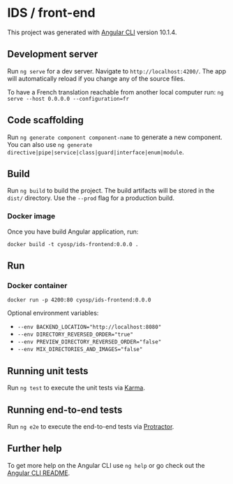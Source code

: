 # IDS / front-end

This project was generated with [Angular CLI](https://github.com/angular/angular-cli) version 10.1.4.

## Development server

Run `ng serve` for a dev server. Navigate to `http://localhost:4200/`. The app will automatically reload if you change any of the source files.

To have a French translation reachable from another local computer run: `ng serve --host 0.0.0.0 --configuration=fr`

## Code scaffolding

Run `ng generate component component-name` to generate a new component. You can also use `ng generate directive|pipe|service|class|guard|interface|enum|module`.

## Build

Run `ng build` to build the project. The build artifacts will be stored in the `dist/` directory. Use the `--prod` flag for a production build.

### Docker image

Once you have build Angular application, run:

`docker build -t cyosp/ids-frontend:0.0.0 .`

## Run

### Docker container

`docker run -p 4200:80 cyosp/ids-frontend:0.0.0`

Optional environment variables:
 - `--env BACKEND_LOCATION="http://localhost:8080"`
 - `--env DIRECTORY_REVERSED_ORDER="true"`
 - `--env PREVIEW_DIRECTORY_REVERSED_ORDER="false"`
 - `--env MIX_DIRECTORIES_AND_IMAGES="false"`

## Running unit tests

Run `ng test` to execute the unit tests via [Karma](https://karma-runner.github.io).

## Running end-to-end tests

Run `ng e2e` to execute the end-to-end tests via [Protractor](http://www.protractortest.org/).

## Further help

To get more help on the Angular CLI use `ng help` or go check out the [Angular CLI README](https://github.com/angular/angular-cli/blob/master/README.md).
